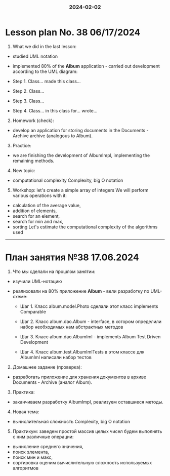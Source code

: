 <h3 style="text-align: center; padding-bottom: 14px">2024-02-02</h3>

# Lesson plan No. 38 06/17/2024

1. What we did in the last lesson:

- studied UML notation
- implemented 80% of the **Album** application - carried out development according to the UML diagram:
- Step 1. Class...
  made this class...

- Step 2. Class...

- Step 3. Class...

- Step 4. Class...
  in this class for... wrote...


2. Homework (check):
- develop an application for storing documents in the Documents - Archive archive (analogous to Album).

3. Practice:
- we are finishing the development of AlbumImpl, implementing the remaining methods.

4. New topic:
- computational complexity
  Complexity, big O notation

5. Workshop:
   let's create a simple array of integers
   We will perform various operations with it:
- calculation of the average value,
- addition of elements,
- search for an element,
- search for min and max,
- sorting
  Let's estimate the computational complexity of the algorithms used

___

# План занятия №38 17.06.2024

1. Что мы сделали на прошлом занятии:

- изучили UML-нотацию

- реализовали на 80% приложение **Album** - вели разработку по UML-схеме:
  - Шаг 1. Класс album.model.Photo
    сделали этот класс implements Comparable<Photo>

  - Шаг 2. Класс
    album.dao.Album - interface, в котором определили набор необходимых нам абстрактных методов

  - Шаг 3. Класс 
  album.dao.AlbumIml - implements Album 
  Test Driven Development

  - Шаг 4. Класс 
  album.test.AlbumImlTests
    в этом классе для AlbumIml написали набор тестов

2. Домашнее задание (проверка):
- разработать приложение для хранения документов в архиве Documents - Archive (аналог Album).

3. Практика:
- заканчиваем разработку AlbumImpl, реализуем оставшиеся методы.

4. Новая тема:
- вычислительная сложность
  Complexity, big O notation

5. Практикум:
   заведем простой массив целых чисел
   будем выполнять с ним различные операции:
- вычисление среднего значения,
- поиск элемента,
- поиск мин и макс,
- сортировка
  оценим вычислительную сложность используемых алгоритмов

